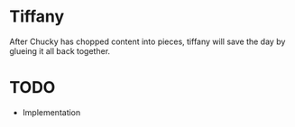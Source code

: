 
# Tiffany

After Chucky has chopped content into pieces, tiffany will save the day by
glueing it all back together.

# TODO

- Implementation

